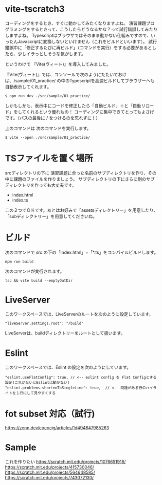 # vite-tscratch3

コーディングをするとき、すぐに動かしてみたくなりますよね。
演習課題プログラミングをするときって、こうしたらどうなるかな？って試行錯誤してみたりしますよね。
Typescriptはブラウザではそのまま動かない仕組みですので、いったんJavascriptに変換しないといけません（これをビルドといいます）。
試行錯誤中に「修正するたびに再ビルド」（コマンドを実行）をする必要があるとしたら、少しイラっとしそうな気がします。

というわけで 『Vite(ヴィート)』を導入してみました。

『Vite(ヴィート)』では、コンソールで次のようにたたいておけば、/sample/01_practice/ の中のTypescriptを高速ビルドしてブラウザーへも自動表示してくれます。

```
$ npm run dev ./src/sample/01_practice/
```
しかもしかも、表示中にコードを修正したら「自動ビルド」＋と「自動リロード」をしてくれるという優れもの！
コーディングに集中できてとってもよさげです。（パスの最後に / をつけるのを忘れずに！）

上のコマンドは 次のコマンドを実行します。

```
$ vite --open ./src/sample/01_practice/
```


# TSファイルを置く場所

srcディレクトリの下に 演習課題に合った名前のサブディレクトリを作り、その中に課題のファイルを作りましょう。
サブディレクトリの下にさらに別のサブディレクトリを作っても大丈夫です。

- index.html
- index.ts

この２つでＯＫです。あとはお好みで「assetsディレクトリー」を用意したり、「subディレクトリー」を用意してくださいね。

# ビルド

次のコマンドで src の下の「index.html」+「*.ts」をコンパイルビルドします。

```
npm run build 
```

次のコマンドが実行されます。
```
tsc && vite build --emptyOutDir
```

# LiveServer

このワークスペースでは、LiveServerのルートを次のように設定しています。

```
"liveServer.settings.root": "/build"
```

LiveServerは、buildディレクトリーをルートとして扱います。

# Eslint

このワークスペースでは、Eslint の設定を次のようにしています。

```
"eslint.useFlatConfig": true, // <-- eslint config を Flat Configとする設定(これがないとEslintは動かない)
"eslint.problems.shortenToSingleLine": true,  // <-- 問題がある行のハイライトを１行にして見やすくする
```

# fot subset 対応（試行)

https://zenn.dev/cococig/articles/1d494847985263


# Sample

これを作りたい
https://scratch.mit.edu/projects/1076651918/
https://scratch.mit.edu/projects/415730046/
https://scratch.mit.edu/projects/564648585/
https://scratch.mit.edu/projects/743072130/